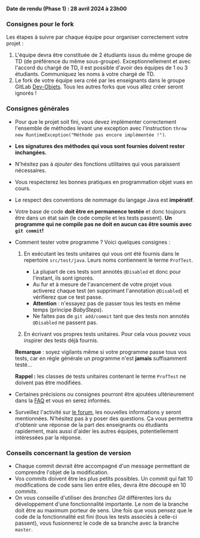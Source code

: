**Date de rendu (Phase 1) : 28 avril 2024 à 23h00**

### Consignes pour le fork
Les étapes à suivre par chaque équipe pour organiser correctement votre projet :

  1. L'équipe devra être constituée de 2 étudiants issus du même groupe de TD (de préférence du même sous-groupe). Exceptionnellement et avec l'accord du chargé de TD, il est possible d'avoir des équipes de 1 ou 3 étudiants. Communiquez les noms à votre chargé de TD.
  2. Le fork de votre équipe sera créé par les enseignants dans le groupe GitLab [Dev-Objets](https://gitlabinfo.iutmontp.univ-montp2.fr/dev-objets/). Tous les autres forks que vous allez créer seront ignorés !
    
### Consignes générales
* Pour que le projet soit fini, vous devez implémenter correctement l'ensemble de méthodes levant une exception avec l'instruction `throw new RuntimeException("Méthode pas encore implémentée !")`.
* **Les signatures des méthodes qui vous sont fournies doivent rester inchangées.**
* N'hésitez pas à _ajouter_ des fonctions utilitaires qui vous paraissent nécessaires. 
* Vous respecterez les bonnes pratiques en programmation objet vues en cours.
* Le respect des conventions de nommage du langage Java est **impératif**.
* Votre base de code **doit être en permanence testée** et donc toujours être dans un état sain (le code compile et les tests passent). **Un programme qui ne compile pas ne doit en aucun cas être soumis avec `git commit`!**
* Comment tester votre programme ? Voici quelques consignes :

    1. En exécutant les tests unitaires qui vous ont été fournis dans le repertoire `src/test/java`. Leurs noms contiennent le terme `ProfTest`.
        * La plupart de ces tests sont annotés `@Disabled` et donc pour l'instant, ils sont ignorés.
        * Au fur et à mesure de l'avancement de votre projet vous activerez chaque test (en supprimant l'annotation `@Disabled`) et vérifierez que ce test passe.
        * **Attention** : n'essayez pas de passer tous les tests en même temps (principe _BabySteps_).
        * Ne faites pas de `git add/commit` tant que des tests non annotés `@Disabled` ne passent pas.
       
    2. En écrivant vos propres tests unitaires. Pour cela vous pouvez vous inspirer des tests déjà fournis.
  
     **Remarque** : soyez vigilants même si votre programme passe tous vos tests, car en règle générale un programme n'est **jamais** suffisamment testé...

     **Rappel :** les classes de tests unitaires contenant le terme `ProfTest` ne doivent pas être modifiées.


* Certaines précisions ou consignes pourront être ajoutées ultérieurement dans la [FAQ](https://gitlabinfo.iutmontp.univ-montp2.fr/dev-objets/projets/trains/-/blob/master/FAQ.md) et vous en serez informés.
* Surveillez l'activité sur [le forum](https://piazza.com/class/lrahb0patze3u4), les nouvelles informations y seront mentionnées. N'hésitez pas à y poser des questions. Ça vous permettra d'obtenir une réponse de la part des enseignants ou étudiants rapidement, mais aussi d'aider les autres équipes, potentiellement intéressées par la réponse.

### Conseils concernant la gestion de version
* Chaque commit devrait être accompagné d'un message permettant de comprendre l'objet de la modification.
* Vos _commits_ doivent être les plus petits possibles. Un commit qui fait 10 modifications de code sans lien entre elles, devra être découpé en 10 _commits_.
* On vous conseille d'utiliser des _branches Git_ différentes lors du développement d'une fonctionnalité importante. Le nom de la branche doit être au maximum porteur de sens. Une fois que vous pensez que le code de la fonctionnalité est fini (tous les tests associés à celle-ci passent), vous fusionnerez le code de sa branche avec la branche `master`.
